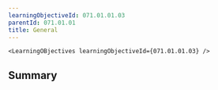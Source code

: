 ```yaml
---
learningObjectiveId: 071.01.01.03
parentId: 071.01.01
title: General
---
```


```tsx eval
<LearningOBjectives learningObjectiveId={071.01.01.03} />
```

## Summary
